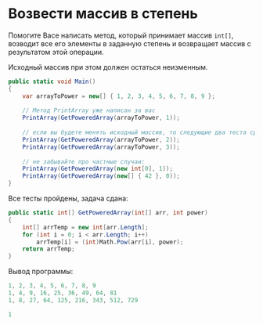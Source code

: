 # Возвести массив в степень

Помогите Васе написать метод, который принимает массив `int[]`, возводит все его элементы в заданную степень и возвращает массив с результатом этой операции.

Исходный массив при этом должен остаться неизменным.

```cs
public static void Main()
{
    var arrayToPower = new[] { 1, 2, 3, 4, 5, 6, 7, 8, 9 };
    
    // Метод PrintArray уже написан за вас
    PrintArray(GetPoweredArray(arrayToPower, 1));
    
    // если вы будете менять исходный массив, то следующие два теста сработают неверно:
    PrintArray(GetPoweredArray(arrayToPower, 2));
    PrintArray(GetPoweredArray(arrayToPower, 3));
    
    // не забывайте про частные случаи:
    PrintArray(GetPoweredArray(new int[0], 1));
    PrintArray(GetPoweredArray(new[] { 42 }, 0));
}
```

Все тесты пройдены, задача сдана:
```cs
public static int[] GetPoweredArray(int[] arr, int power)
{
	int[] arrTemp = new int[arr.Length];
	for (int i = 0; i < arr.Length; i++)
		arrTemp[i] = (int)Math.Pow(arr[i], power);
	return arrTemp;
}
```

Вывод программы:
```cs
1, 2, 3, 4, 5, 6, 7, 8, 9
1, 4, 9, 16, 25, 36, 49, 64, 81
1, 8, 27, 64, 125, 216, 343, 512, 729

1
```
